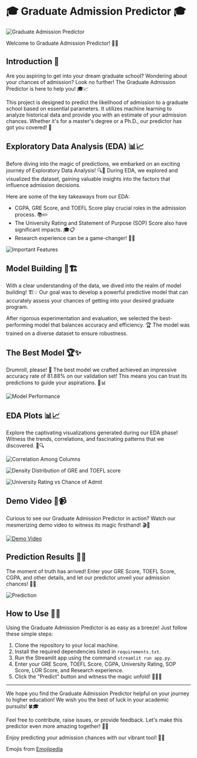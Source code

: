 # 🎓 Graduate Admission Predictor 🎓

![Graduate Admission Predictor](https://github.com/Ekshiv/INTERNSAVY-s_TASK/assets/99724929/1e4753cf-d0aa-4e61-ac21-a3ca72c032a6)

Welcome to Graduate Admission Predictor! 🌈🎉

## Introduction 🚀

Are you aspiring to get into your dream graduate school? Wondering about your chances of admission? Look no further! The Graduate Admission Predictor is here to help you! 🎓📈

This project is designed to predict the likelihood of admission to a graduate school based on essential parameters. It utilizes machine learning to analyze historical data and provide you with an estimate of your admission chances. Whether it's for a master's degree or a Ph.D., our predictor has got you covered! 🎯

## Exploratory Data Analysis (EDA) 📊📈

Before diving into the magic of predictions, we embarked on an exciting journey of Exploratory Data Analysis! 🔍🔬 During EDA, we explored and visualized the dataset, gaining valuable insights into the factors that influence admission decisions.

Here are some of the key takeaways from our EDA:
- CGPA, GRE Score, and TOEFL Score play crucial roles in the admission process. 📚✏️
- The University Rating and Statement of Purpose (SOP) Score also have significant impacts. 🎓📋
- Research experience can be a game-changer! 🧪🔬

![Important Features](https://github.com/Ekshiv/INTERNSAVY-s_TASK/assets/99724929/67f19398-bbde-43ad-b09a-aed300d7b4cd)

## Model Building 🧠🏗️

With a clear understanding of the data, we dived into the realm of model building! 🏗️💡 Our goal was to develop a powerful predictive model that can accurately assess your chances of getting into your desired graduate program.

After rigorous experimentation and evaluation, we selected the best-performing model that balances accuracy and efficiency. 🏆 The model was trained on a diverse dataset to ensure robustness.

## The Best Model 🏆✨

Drumroll, please! 🥁 The best model we crafted achieved an impressive accuracy rate of 81.88% on our validation set! This means you can trust its predictions to guide your aspirations. 🎯📊

![Model Performance](https://github.com/Ekshiv/INTERNSAVY-s_TASK/assets/99724929/132084d0-54de-463d-942c-3ff2d3f08456)


## EDA Plots 📊📈

Explore the captivating visualizations generated during our EDA phase! Witness the trends, correlations, and fascinating patterns that we discovered. 🌌🔍

![Correlation Among Columns](https://github.com/Ekshiv/INTERNSAVY-s_TASK/assets/99724929/cee49b31-5102-490d-a399-b5f3139a39e1)

![Density Distribution of GRE and TOEFL score](https://github.com/Ekshiv/INTERNSAVY-s_TASK/assets/99724929/0259b507-ecdb-4f23-9e87-b4813138ea0a)

![University Rating vs Chance of Admit](https://github.com/Ekshiv/INTERNSAVY-s_TASK/assets/99724929/f4c9f1f4-e058-4b0f-812c-8f287e43c481)


## Demo Video 🎥📹

Curious to see our Graduate Admission Predictor in action? Watch our mesmerizing demo video to witness its magic firsthand! 🎬🌟

[![Demo Video](link-to-demo-video-thumbnail.png)](link-to-demo-video)

## Prediction Results 🎯🔮

The moment of truth has arrived! Enter your GRE Score, TOEFL Score, CGPA, and other details, and let our predictor unveil your admission chances! 🚀🔮

![Prediction](link-to-prediction-image.png)

## How to Use 📝🤔

Using the Graduate Admission Predictor is as easy as a breeze! Just follow these simple steps:
1. Clone the repository to your local machine.
2. Install the required dependencies listed in `requirements.txt`.
3. Run the Streamlit app using the command `streamlit run app.py`.
4. Enter your GRE Score, TOEFL Score, CGPA, University Rating, SOP Score, LOR Score, and Research experience.
5. Click the "Predict" button and witness the magic unfold! 🧙‍♂️🌟

---

We hope you find the Graduate Admission Predictor helpful on your journey to higher education! We wish you the best of luck in your academic pursuits! 🍀🎓

Feel free to contribute, raise issues, or provide feedback. Let's make this predictor even more amazing together! 🤝💡

Enjoy predicting your admission chances with our vibrant tool! 🚀🔮

Emojis from [Emojipedia](https://emojipedia.org)
